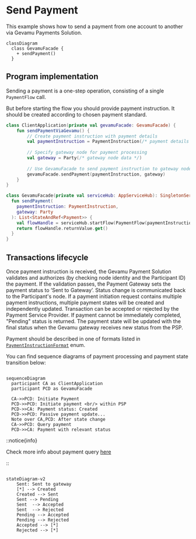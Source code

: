 # Send Payment

This example shows how to send a payment from one account to another via Gevamu Payments Solution.

```mermaid
classDiagram
  class GevamuFacade {
    + sendPayment()
  }
```

## Program implementation

Sending a payment is a one-step operation, consisting of a single `PaymentFlow` call. 

But before starting the flow you should provide payment instruction. It should be created according to chosen payment standard.

```kotlin
class ClientApplication(private val gevamuFacade: GevamuFacade) {
    fun sendPaymentViaGevamu() {
        // Create payment instruction with payment details
        val paymentInstruction = PaymentInstruction(/* payment details */)
        
        // Specify gateway node for payment processing
        val gateway = Party(/* gateway node data */)
        
        // Use GevamuFacade to send payment instruction to gateway node
        gevamuFacade.sendPayment(paymentInstruction, gateway)
    }
}

class GevamuFacade(private val serviceHub: AppServiceHub): SingletonSerializeAsToken() {
  fun sendPayment(
    paymentInstruction: PaymentInstruction,
    gateway: Party
  ): List<StateAndRef<Payment>> {
    val flowHandle = serviceHub.startFlow(PaymentFlow(paymentInstruction, gateway))
    return flowHandle.returnValue.get()
  }
}
```

## Transactions lifecycle

Once payment instruction is received, the Gevamu Payment Solution validates and authorizes (by checking node identity and the Participant ID) the payment.
If the validation passes, the Payment Gateway sets the payment status to ‘Sent to Gateway’. 
Status change is communicated back to the Participant's node.
If a payment initiation request contains multiple payment instructions, multiple payment states will be created and independently updated.
Transaction can be accepted or rejected by the Payment Service Provider.
If payment cannot be immediately completed, "Pending" status is returned. 
The payment state will be updated with the final status when the Gevamu gateway receives new status from the PSP.

Payment should be described in one of formats listed in [`PaymentInstructionFormat`](https://gevamu.github.io/corda-payments-sdk/payments-workflows/com.gevamu.corda.flows/-payment-instruction-format/index.html) enum.

You can find sequence diagrams of payment processing and payment state transition below:

```mermaid

sequenceDiagram
  participant CA as ClientApplication
  participant PCD as GevamuFacade

  CA->>PCD: Initiate Payment
  PCD->>PCD: Initiate payment <br/> within PSP
  PCD->>CA: Payment status: Created
  PCD->>PCD: Passive payment update...
  Note over CA,PCD: After state change
  CA->>PCD: Query payment
  PCD->>CA: Payment with relevant status

```

::notice{info}

Check more info about payment query [here](query-payment-states)

::

```mermaid

stateDiagram-v2
    Sent: Sent to gateway
    [*] --> Created
    Created --> Sent
    Sent --> Pending
    Sent  --> Accepted
    Sent  --> Rejected
    Pending --> Accepted
    Pending --> Rejected
    Accepted --> [*]
    Rejected --> [*]

```